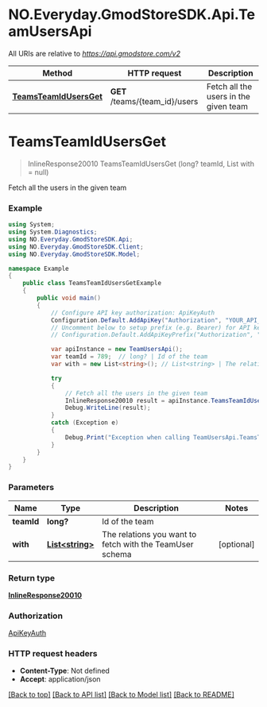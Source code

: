 # NO.Everyday.GmodStoreSDK.Api.TeamUsersApi

All URIs are relative to *https://api.gmodstore.com/v2*

Method | HTTP request | Description
------------- | ------------- | -------------
[**TeamsTeamIdUsersGet**](TeamUsersApi.md#teamsteamidusersget) | **GET** /teams/{team_id}/users | Fetch all the users in the given team

<a name="teamsteamidusersget"></a>
# **TeamsTeamIdUsersGet**
> InlineResponse20010 TeamsTeamIdUsersGet (long? teamId, List<string> with = null)

Fetch all the users in the given team

### Example
```csharp
using System;
using System.Diagnostics;
using NO.Everyday.GmodStoreSDK.Api;
using NO.Everyday.GmodStoreSDK.Client;
using NO.Everyday.GmodStoreSDK.Model;

namespace Example
{
    public class TeamsTeamIdUsersGetExample
    {
        public void main()
        {
            // Configure API key authorization: ApiKeyAuth
            Configuration.Default.AddApiKey("Authorization", "YOUR_API_KEY");
            // Uncomment below to setup prefix (e.g. Bearer) for API key, if needed
            // Configuration.Default.AddApiKeyPrefix("Authorization", "Bearer");

            var apiInstance = new TeamUsersApi();
            var teamId = 789;  // long? | Id of the team
            var with = new List<string>(); // List<string> | The relations you want to fetch with the TeamUser schema (optional) 

            try
            {
                // Fetch all the users in the given team
                InlineResponse20010 result = apiInstance.TeamsTeamIdUsersGet(teamId, with);
                Debug.WriteLine(result);
            }
            catch (Exception e)
            {
                Debug.Print("Exception when calling TeamUsersApi.TeamsTeamIdUsersGet: " + e.Message );
            }
        }
    }
}
```

### Parameters

Name | Type | Description  | Notes
------------- | ------------- | ------------- | -------------
 **teamId** | **long?**| Id of the team | 
 **with** | [**List&lt;string&gt;**](string.md)| The relations you want to fetch with the TeamUser schema | [optional] 

### Return type

[**InlineResponse20010**](InlineResponse20010.md)

### Authorization

[ApiKeyAuth](../README.md#ApiKeyAuth)

### HTTP request headers

 - **Content-Type**: Not defined
 - **Accept**: application/json

[[Back to top]](#) [[Back to API list]](../README.md#documentation-for-api-endpoints) [[Back to Model list]](../README.md#documentation-for-models) [[Back to README]](../README.md)
